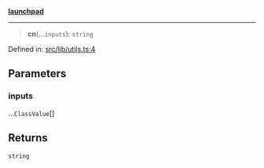 [**launchpad**](index.md)

***

> **cn**(...`inputs`): `string`

Defined in: [src/lib/utils.ts:4](https://github.com/victorbratov/launchpad/blob/ba912ff5e4884ef55d41a8ab239f2bb8e81f8ecb/src/lib/utils.ts#L4)

## Parameters

### inputs

...`ClassValue`[]

## Returns

`string`
